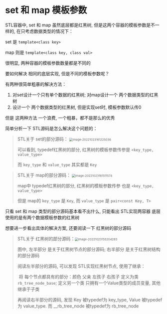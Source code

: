 # set 和 map 模板参数

STL容器中, set 和 map 虽然底层都是红黑树, 但是这两个容器的模板参数是不一样的, 在只考虑数据类型的情况下：

set 是 `template<class key>`

map 则是 `template<class key, class val>`

很明显, 两种容器的模板参数数量都是不同的

要如何解决 相同的底层实现, 但是不同的模板参数呢？

有两种很简单粗暴的解决方法：

1. 对set设计一个只有单个数据的红黑树; 对map设计一个 两个数据类型的红黑树
2. 设计一个 两个数据类型的红黑树, 但是实现set时, 模板参数默认传0

但是 这两种方法 一个浪费, 一个粗暴，都不是那么的优秀

简单分析一下 STL源码是怎么解决这个问题的：

>  STL关于 set的部分源码： <img src="https://dxyt-july-image.oss-cn-beijing.aliyuncs.com/CSDN/image-20221023161225036.png" alt="image-20221023161225036" style="zoom:67%;" />
>
> 可以看到, typedef红黑树的部分, 红黑树的模板参数传参是 `<key_type, value_type>`
>
> 而 `key_type` 和 `value_type` 其实都是 `Key`

>  STL关于 map的部分源码： <img src="https://dxyt-july-image.oss-cn-beijing.aliyuncs.com/CSDN/image-20221023161511574.png" alt="image-20221023161511574" style="zoom:67%;" />
>
> map中 typedef红黑树的部分, 红黑树的模板参数传参 也是 `<key_type, value_type>`
>
> 但是 map的 `key_type` 是 `Key`, 而 `value_type` 是 `pair<const Key, T>`

只看 set 和 map 类型的部分源码基本看不出什么, 只能看出 STL实现两容器 底层使用的是有两个数据模板参数的红黑树

想要进一步看出具体的解决方案, 还要阅读一下 红黑树的部分源码

>  STL关于 红黑树的部分源码：<img src="https://dxyt-july-image.oss-cn-beijing.aliyuncs.com/CSDN/image-20221023155204283.png" alt="image-20221023155204283" style="zoom: 67%;" />
>
>  图中, 左半部分 是关于红黑树节点的部分源码; 右半部分 是关于红黑树结构的部分源码
>
>  阅读左半部分的源码, 可以发现 STL实现红黑树节点, 使用了继承：
>
>  ​	将 每个节点都具有的部分：颜色 父亲 左孩子 右孩子 定义为类 `rb_tree_node_base`; 定义另一个类 只拥有一个Value类型的成员变量, 其他继承于子类
>
>  再阅读右半部分的源码, 发现 Key 被typedef为 key_type, Value 被typedef为 value_type. 而 __rb_tree_node<Value> 被typedef为 rb_tree_node